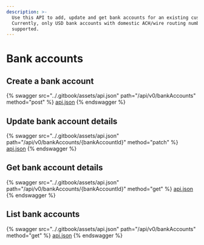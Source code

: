 ```yaml
---
description: >-
  Use this API to add, update and get bank accounts for an existing customer.
  Currently, only USD bank accounts with domestic ACH/wire routing numbers are
  supported.
---
```


# Bank accounts

## Create a bank account

{% swagger src="../.gitbook/assets/api.json" path="/api/v0/bankAccounts" method="post" %}
[api.json](../.gitbook/assets/api.json)
{% endswagger %}

## Update bank account details

{% swagger src="../.gitbook/assets/api.json" path="/api/v0/bankAccounts/{bankAccountId}" method="patch" %}
[api.json](../.gitbook/assets/api.json)
{% endswagger %}

## Get bank  account details

{% swagger src="../.gitbook/assets/api.json" path="/api/v0/bankAccounts/{bankAccountId}" method="get" %}
[api.json](../.gitbook/assets/api.json)
{% endswagger %}

## List bank accounts

{% swagger src="../.gitbook/assets/api.json" path="/api/v0/bankAccounts" method="get" %}
[api.json](../.gitbook/assets/api.json)
{% endswagger %}


